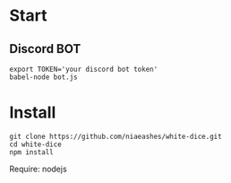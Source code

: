 # Start

## Discord BOT

```
export TOKEN='your discord bot token'
babel-node bot.js
```

# Install

```
git clone https://github.com/niaeashes/white-dice.git
cd white-dice
npm install
```

Require: nodejs
